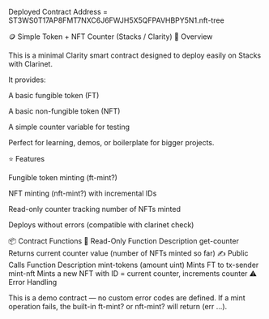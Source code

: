 Deployed Contract Address = ST3WS0T17AP8FMT7NXC6J6FWJH5X5QFPAVHBPY5N1.nft-tree

🪙 Simple Token + NFT Counter (Stacks / Clarity)
📜 Overview

This is a minimal Clarity smart contract designed to deploy easily on Stacks with Clarinet.

It provides:

A basic fungible token (FT)

A basic non-fungible token (NFT)

A simple counter variable for testing

Perfect for learning, demos, or boilerplate for bigger projects.

⭐ Features

Fungible token minting (ft-mint?)

NFT minting (nft-mint?) with incremental IDs

Read-only counter tracking number of NFTs minted

Deploys without errors (compatible with clarinet check)

📦 Contract Functions
🔎 Read-Only
Function	Description
get-counter	Returns current counter value (number of NFTs minted so far)
✍️ Public Calls
Function	Description
mint-tokens (amount uint)	Mints FT to tx-sender
mint-nft	Mints a new NFT with ID = current counter, increments counter
⚠️ Error Handling

This is a demo contract — no custom error codes are defined. If a mint operation fails, the built-in ft-mint? or nft-mint? will return (err ...).